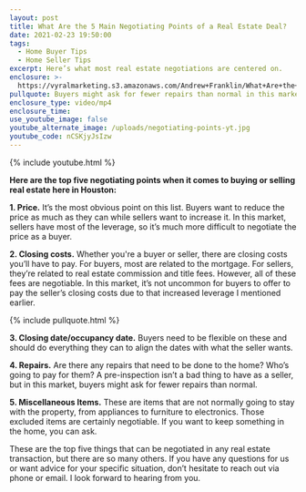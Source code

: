 ```yaml
---
layout: post
title: What Are the 5 Main Negotiating Points of a Real Estate Deal?
date: 2021-02-23 19:50:00
tags:
  - Home Buyer Tips
  - Home Seller Tips
excerpt: Here’s what most real estate negotiations are centered on.
enclosure: >-
  https://vyralmarketing.s3.amazonaws.com/Andrew+Franklin/What+Are+the+5+Main+Negotiating+Points+of+a+Real+Estate+Deal_.mp4
pullquote: Buyers might ask for fewer repairs than normal in this market.
enclosure_type: video/mp4
enclosure_time:
use_youtube_image: false
youtube_alternate_image: /uploads/negotiating-points-yt.jpg
youtube_code: nCSKjyJsIzw
---
```


{% include youtube.html %}

**Here are the top five negotiating points when it comes to buying or selling real estate here in Houston:**

**1\. Price.** It’s the most obvious point on this list. Buyers want to reduce the price as much as they can while sellers want to increase it. In this market, sellers have most of the leverage, so it’s much more difficult to negotiate the price as a buyer.

**2\. Closing costs.** Whether you're a buyer or seller, there are closing costs you’ll have to pay. For buyers, most are related to the mortgage. For sellers, they’re related to real estate commission and title fees. However, all of these fees are negotiable. In this market, it’s not uncommon for buyers to offer to pay the seller’s closing costs due to that increased leverage I mentioned earlier.

{% include pullquote.html %}

**3\. Closing date/occupancy date.** Buyers need to be flexible on these and should do everything they can to align the dates with what the seller wants.

**4\. Repairs.** Are there any repairs that need to be done to the home? Who’s going to pay for them? A pre-inspection isn’t a bad thing to have as a seller, but in this market, buyers might ask for fewer repairs than normal.&nbsp;

**5\. Miscellaneous Items.** These are items that are not normally going to stay with the property, from appliances to furniture to electronics. Those excluded items are certainly negotiable. If you want to keep something in the home, you can ask.

These are the top five things that can be negotiated in any real estate transaction, but there are so many others. If you have any questions for us or want advice for your specific situation, don’t hesitate to reach out via phone or email. I look forward to hearing from you.
